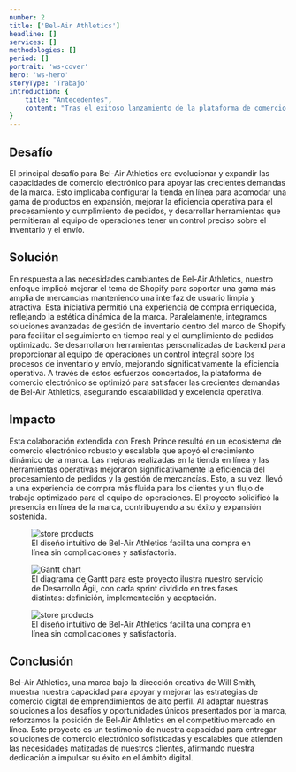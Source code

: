 ```yaml
---
number: 2
title: ['Bel-Air Athletics']
headline: []
services: []
methodologies: []
period: []
portrait: 'ws-cover'
hero: 'ws-hero'
storyType: 'Trabajo'
introduction: {
    title: "Antecedentes",
    content: "Tras el exitoso lanzamiento de la plataforma de comercio electrónico The Fresh Prince para Will Smith, nuestro equipo fue nuevamente solicitado para un proyecto igualmente ambicioso: Bel-Air Athletics. Con el éxito del proyecto anterior estableciendo un alto estándar, se nos encargó gestionar y mejorar las operaciones de comercio electrónico de Bel-Air Athletics durante dos años. Este nuevo emprendimiento se centró no solo en mantener la presencia en línea de la marca, sino también en optimizar los procesos operativos y el envío de mercancías."
}
---
```

<div>
    <h2>Desafío</h2>
    <p>El principal desafío para Bel-Air Athletics era evolucionar y expandir las capacidades de comercio electrónico para apoyar las crecientes demandas de la marca. Esto implicaba configurar la tienda en línea para acomodar una gama de productos en expansión, mejorar la eficiencia operativa para el procesamiento y cumplimiento de pedidos, y desarrollar herramientas que permitieran al equipo de operaciones tener un control preciso sobre el inventario y el envío.</p>
</div>

<div>
    <h2>Solución</h2>
        <p>En respuesta a las necesidades cambiantes de Bel-Air Athletics, nuestro enfoque implicó mejorar el tema de Shopify para soportar una gama más amplia de mercancías manteniendo una interfaz de usuario limpia y atractiva. Esta iniciativa permitió una experiencia de compra enriquecida, reflejando la estética dinámica de la marca. Paralelamente, integramos soluciones avanzadas de gestión de inventario dentro del marco de Shopify para facilitar el seguimiento en tiempo real y el cumplimiento de pedidos optimizado. Se desarrollaron herramientas personalizadas de backend para proporcionar al equipo de operaciones un control integral sobre los procesos de inventario y envío, mejorando significativamente la eficiencia operativa. A través de estos esfuerzos concertados, la plataforma de comercio electrónico se optimizó para satisfacer las crecientes demandas de Bel-Air Athletics, asegurando escalabilidad y excelencia operativa.</p>
</div>

<div>
    <h2>Impacto</h2>
        <p>Esta colaboración extendida con Fresh Prince resultó en un ecosistema de comercio electrónico robusto y escalable que apoyó el crecimiento dinámico de la marca. Las mejoras realizadas en la tienda en línea y las herramientas operativas mejoraron significativamente la eficiencia del procesamiento de pedidos y la gestión de mercancías. Esto, a su vez, llevó a una experiencia de compra más fluida para los clientes y un flujo de trabajo optimizado para el equipo de operaciones. El proyecto solidificó la presencia en línea de la marca, contribuyendo a su éxito y expansión sostenida.</p>
</div>

<div>
    <figure>
        <img src="/work/ws-store.jpg" alt="store products" loading="lazy"/>
        <figcaption class="story_story__mainContent__caption__IQRnS">El diseño intuitivo de Bel-Air Athletics facilita una compra en línea sin complicaciones y satisfactoria.</figcaption>
    </figure>    
</div>

<div class="story_story__mainContent__gantt__TErEp">
    <figure>
        <img src="/work/project-chart-es.svg" alt="Gantt chart" loading="lazy"/>
        <figcaption class="story_story__mainContent__caption__IQRnS">El diagrama de Gantt para este proyecto ilustra nuestro servicio de Desarrollo Ágil, con cada sprint dividido en tres fases distintas: definición, implementación y aceptación.</figcaption>
    </figure>
</div>
<div>
    <figure>
        <img src="/work/ws-store.jpg" alt="store products" loading="lazy"/>
        <figcaption class="story_story__mainContent__caption__IQRnS">El diseño intuitivo de Bel-Air Athletics facilita una compra en línea sin complicaciones y satisfactoria.</figcaption>
    </figure>    
</div>
<div>
    <h2>Conclusión</h2>
    <p>Bel-Air Athletics, una marca bajo la dirección creativa de Will Smith, muestra nuestra capacidad para apoyar y mejorar las estrategias de comercio digital de emprendimientos de alto perfil. Al adaptar nuestras soluciones a los desafíos y oportunidades únicos presentados por la marca, reforzamos la posición de Bel-Air Athletics en el competitivo mercado en línea. Este proyecto es un testimonio de nuestra capacidad para entregar soluciones de comercio electrónico sofisticadas y escalables que atienden las necesidades matizadas de nuestros clientes, afirmando nuestra dedicación a impulsar su éxito en el ámbito digital.</p>
</div>